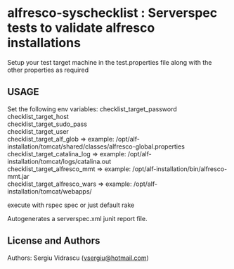 

alfresco-syschecklist : Serverspec tests to validate alfresco installations
======================

Setup your test target machine in the test.properties file
along with the other properties as required


USAGE
-----

Set the following env variables:
checklist_target_password  
checklist_target_host  
checklist_target_sudo_pass   
checklist_target_user   
checklist_target_alf_glob => example: /opt/alf-installation/tomcat/shared/classes/alfresco-global.properties  
checklist_target_catalina_log => example: /opt/alf-installation/tomcat/logs/catalina.out  
checklist_target_alfresco_mmt => example: /opt/alf-installation/bin/alfresco-mmt.jar  
checklist_target_alfresco_wars => example: /opt/alf-installation/tomcat/webapps/  

execute with rspec spec
or just default rake

Autogenerates a serverspec.xml junit report file.

License and Authors
-------------------
Authors: Sergiu Vidrascu (vsergiu@hotmail.com)